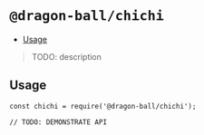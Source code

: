 # `@dragon-ball/chichi`

<!-- START doctoc generated TOC please keep comment here to allow auto update -->
<!-- DON'T EDIT THIS SECTION, INSTEAD RE-RUN doctoc TO UPDATE -->


- [Usage](#usage)

<!-- END doctoc generated TOC please keep comment here to allow auto update -->

> TODO: description

## Usage

```
const chichi = require('@dragon-ball/chichi');

// TODO: DEMONSTRATE API
```
